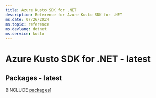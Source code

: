 ```yaml
---
title: Azure Kusto SDK for .NET
description: Reference for Azure Kusto SDK for .NET
ms.date: 07/26/2024
ms.topic: reference
ms.devlang: dotnet
ms.service: kusto
---
```

# Azure Kusto SDK for .NET - latest
## Packages - latest
[!INCLUDE [packages](kusto-index.md)]